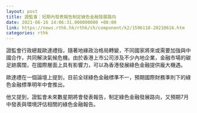 ```yaml
---
layout: post
title: 證監會：短期內發表報告制定綠色金融發展路向
date: 2021-06-16 14:06:31.000000000 +08:00
link: https://news.rthk.hk/rthk/ch/component/k2/1596118-20210616.htm
categories: rthk
---
```


證監會行政總裁歐達禮指，隨著地緣政治格局轉變，不同國家將來或需要加強與中國合作，共同解決氣候危機。由於香港上市公司涉及不少內地企業，金融市場的碳足跡廣闊，在國際層面上具有影響力，可以為香港發展綠色金融提供龐大機遇。

歐達禮在一個論壇上提到，目前全球綠色金融標準不一，預期國際財務準則下的綠色金融標準明年中會推出。

他又提到，證監會未來數星期將會發表報告，制定綠色金融發展路向，又預期7月中發表與環境評估相關的綠色金融報告。
